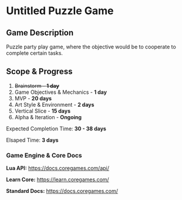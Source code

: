 # Untitled Puzzle Game


## Game Description

Puzzle party play game, where the objective would be to cooperate to complete certain tasks.

## Scope & Progress

1. ~~Brainstorm - **1 day**~~
2. Game Objectives & Mechanics - **1 day**
3. MVP - **20 days**
4. Art Style & Environment - **2 days**
5. Vertical Slice - **15 days**
6. Alpha & Iteration - **Ongoing**

Expected Completion Time: **30 - 38 days**

Elsaped Time: **3 days**

### Game Engine & Core Docs

**Lua API:**
https://docs.coregames.com/api/

**Learn Core:**
https://learn.coregames.com/

**Standard Docs:**
https://docs.coregames.com/
